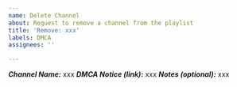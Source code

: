 ```yaml
---
name: Delete Channel
about: Request to remove a channel from the playlist
title: 'Remove: xxx'
labels: DMCA
assignees: ''

---
```


<!-- Please fill out the information in this issue template so that we can
efficiently process your request -->

<!-- An issue may contain a request for only one channel, otherwise it will be closed -->

***Channel Name:*** xxx
***DMCA Notice (link):*** xxx
***Notes (optional):*** xxx
